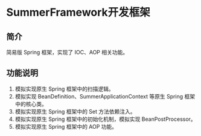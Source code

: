 # SummerFramework开发框架

## 简介

简易版 Spring 框架，实现了 IOC、AOP 相关功能。

## 功能说明

1. 模拟实现原生 Spring 框架中的扫描逻辑。
2. 模拟实现 BeanDefinition、SummerApplicationContext 等原生 Spring 框架中的核心类。
3. 模拟实现原生 Spring 框架中的 Set 方法依赖注入。
4. 模拟实现原生 Spring 框架中的初始化机制，模拟实现 BeanPostProcessor。
5. 模拟实现原生 Spring 框架中的 AOP 功能。